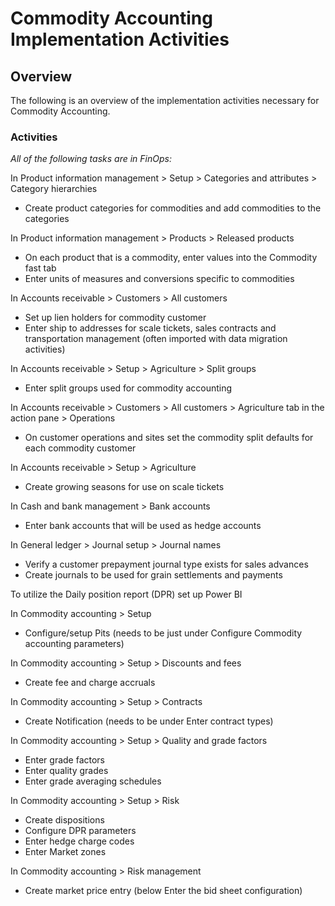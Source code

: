 ﻿# Commodity Accounting Implementation Activities

## Overview
The following is an overview of the implementation activities necessary for Commodity Accounting.  

### Activities

*All of the following tasks are in FinOps:*
 
In Product information management > Setup > Categories and attributes > Category hierarchies 

- Create product categories for commodities and add commodities to the categories
 
In Product information management > Products > Released products

- On each product that is a commodity, enter values into the Commodity fast tab
- Enter units of measures and conversions specific to commodities
 
In Accounts receivable > Customers > All customers

- Set up lien holders for commodity customer
- Enter ship to addresses for scale tickets, sales contracts and transportation management (often imported with data migration activities)
 
In Accounts receivable > Setup > Agriculture > Split groups

- Enter split groups used for commodity accounting
 
In Accounts receivable > Customers > All customers > Agriculture tab in the action pane > Operations

- On customer operations and sites set the commodity split defaults for each commodity customer
 
In Accounts receivable > Setup > Agriculture

- Create growing seasons for use on scale tickets
 
In Cash and bank management > Bank accounts

- Enter bank accounts that will be used as hedge accounts
 
In General ledger > Journal setup > Journal names

- Verify a customer prepayment journal type exists for sales advances
- Create journals to be used for grain settlements and payments
 
To utilize the Daily position report (DPR) set up Power BI
 
 In Commodity accounting > Setup

- Configure/setup Pits (needs to be just under Configure Commodity accounting parameters)
 
In Commodity accounting > Setup > Discounts and fees

- Create fee and charge accruals
 
In Commodity accounting > Setup > Contracts

- Create Notification (needs to be under Enter contract types)
 
In Commodity accounting > Setup > Quality and grade factors

- Enter grade factors
- Enter quality grades
- Enter grade averaging schedules
 
In Commodity accounting > Setup > Risk

- Create dispositions
- Configure DPR parameters
- Enter hedge charge codes 
- Enter Market zones 
 
In Commodity accounting > Risk management

- Create market price entry (below Enter the bid sheet configuration)